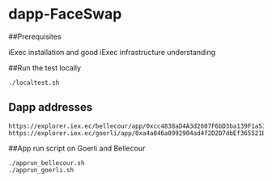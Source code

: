 # dapp-FaceSwap

##Prerequisites

iExec installation and good iExec infrastructure understanding 

##Run the test locally

```
./localtest.sh
```

## Dapp addresses

```
https://explorer.iex.ec/bellecour/app/0xcc4838aD4A3d2607F6bD3ba139F1a531d3c56Fa2
https://explorer.iex.ec/goerli/app/0xa4a046a8992904ad4f2D2D7dbEf365521B77b2Eb
```

##App run script on Goerli and Bellecour

```
./apprun_bellecour.sh
./apprun_goerli.sh 
```
